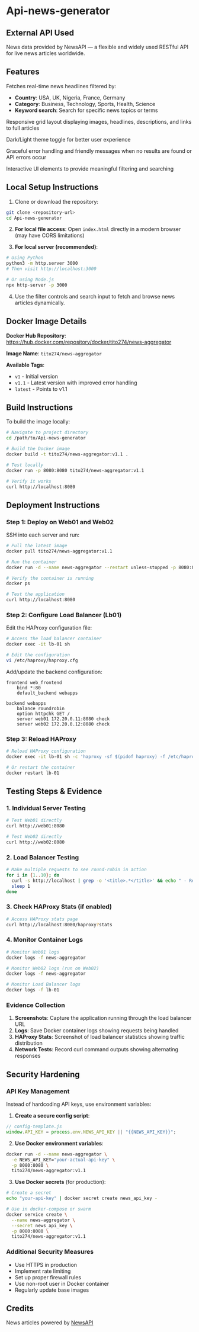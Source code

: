 # Api-news-generator

## External API Used
News data provided by NewsAPI — a flexible and widely used RESTful API for live news articles worldwide.

## Features
Fetches real-time news headlines filtered by:

- **Country**: USA, UK, Nigeria, France, Germany
- **Category**: Business, Technology, Sports, Health, Science
- **Keyword search**: Search for specific news topics or terms

Responsive grid layout displaying images, headlines, descriptions, and links to full articles

Dark/Light theme toggle for better user experience

Graceful error handling and friendly messages when no results are found or API errors occur

Interactive UI elements to provide meaningful filtering and searching

## Local Setup Instructions

1. Clone or download the repository:
```bash
git clone <repository-url>
cd Api-news-generator
```

2. **For local file access**: Open `index.html` directly in a modern browser (may have CORS limitations)

3. **For local server (recommended)**:
```bash
# Using Python
python3 -m http.server 3000
# Then visit http://localhost:3000

# Or using Node.js
npx http-server -p 3000
```

4. Use the filter controls and search input to fetch and browse news articles dynamically.

## Docker Image Details

**Docker Hub Repository**: https://hub.docker.com/repository/docker/tito274/news-aggregator

**Image Name**: `tito274/news-aggregator`

**Available Tags**: 
- `v1` - Initial version
- `v1.1` - Latest version with improved error handling
- `latest` - Points to v1.1

## Build Instructions

To build the image locally:
```bash
# Navigate to project directory
cd /path/to/Api-news-generator

# Build the Docker image
docker build -t tito274/news-aggregator:v1.1 .

# Test locally
docker run -p 8080:8080 tito274/news-aggregator:v1.1

# Verify it works
curl http://localhost:8080
```

## Deployment Instructions

### Step 1: Deploy on Web01 and Web02

SSH into each server and run:

```bash
# Pull the latest image
docker pull tito274/news-aggregator:v1.1

# Run the container
docker run -d --name news-aggregator --restart unless-stopped -p 8080:8080 tito274/news-aggregator:v1.1

# Verify the container is running
docker ps

# Test the application
curl http://localhost:8080
```

### Step 2: Configure Load Balancer (Lb01)

Edit the HAProxy configuration file:
```bash
# Access the load balancer container
docker exec -it lb-01 sh

# Edit the configuration
vi /etc/haproxy/haproxy.cfg
```

Add/update the backend configuration:
```plaintext
frontend web_frontend
    bind *:80
    default_backend webapps

backend webapps
    balance roundrobin
    option httpchk GET /
    server web01 172.20.0.11:8080 check
    server web02 172.20.0.12:8080 check
```

### Step 3: Reload HAProxy
```bash
# Reload HAProxy configuration
docker exec -it lb-01 sh -c 'haproxy -sf $(pidof haproxy) -f /etc/haproxy/haproxy.cfg'

# Or restart the container
docker restart lb-01
```

## Testing Steps & Evidence

### 1. Individual Server Testing
```bash
# Test Web01 directly
curl http://web01:8080

# Test Web02 directly
curl http://web02:8080
```

### 2. Load Balancer Testing
```bash
# Make multiple requests to see round-robin in action
for i in {1..10}; do
  curl -s http://localhost | grep -o '<title>.*</title>' && echo " - Request $i"
  sleep 1
done
```

### 3. Check HAProxy Stats (if enabled)
```bash
# Access HAProxy stats page
curl http://localhost:8080/haproxy?stats
```

### 4. Monitor Container Logs
```bash
# Monitor Web01 logs
docker logs -f news-aggregator

# Monitor Web02 logs (run on Web02)
docker logs -f news-aggregator

# Monitor Load Balancer logs
docker logs -f lb-01
```

### Evidence Collection
1. **Screenshots**: Capture the application running through the load balancer URL
2. **Logs**: Save Docker container logs showing requests being handled
3. **HAProxy Stats**: Screenshot of load balancer statistics showing traffic distribution
4. **Network Tests**: Record curl command outputs showing alternating responses

## Security Hardening

### API Key Management
Instead of hardcoding API keys, use environment variables:

1. **Create a secure config script**:
```javascript
// config-template.js
window.API_KEY = process.env.NEWS_API_KEY || "{{NEWS_API_KEY}}";
```

2. **Use Docker environment variables**:
```bash
docker run -d --name news-aggregator \
  -e NEWS_API_KEY="your-actual-api-key" \
  -p 8080:8080 \
  tito274/news-aggregator:v1.1
```

3. **Use Docker secrets** (for production):
```bash
# Create a secret
echo "your-api-key" | docker secret create news_api_key -

# Use in docker-compose or swarm
docker service create \
  --name news-aggregator \
  --secret news_api_key \
  -p 8080:8080 \
  tito274/news-aggregator:v1.1
```

### Additional Security Measures
- Use HTTPS in production
- Implement rate limiting
- Set up proper firewall rules
- Use non-root user in Docker container
- Regularly update base images

## Credits
News articles powered by [NewsAPI](https://newsapi.org/)
